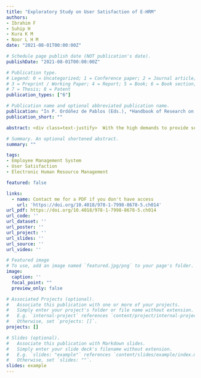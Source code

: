 ```yaml
---
title: "Exploratory Study on User Satisfaction of E-HRM"
authors:
- Ibrahim F
- Suhip H
- Kura K M
- Noor L H M
date: "2021-08-01T00:00:00Z"

# Schedule page publish date (NOT publication's date).
publishDate: "2021-08-01T00:00:00Z"

# Publication type.
# Legend: 0 = Uncategorized; 1 = Conference paper; 2 = Journal article;
# 3 = Preprint / Working Paper; 4 = Report; 5 = Book; 6 = Book section;
# 7 = Thesis; 8 = Patent
publication_types: ["6"]

# Publication name and optional abbreviated publication name.
publication: "In P. Ordóñez de Pablos (Eds.), *Handbook of Research on Developing Circular, Digital, and Green Economies in Asia*, 243--271"
publication_short: ""

abstract: <div class=text-justify>  With the high demands to provide service quality, growing workforce, and globalization of economy, HR has transformed into an inevitable power of technology that transforms HRM into electronic human resource management (E-HRM) systems. Brunei Darussalam without exception is also practicing E-HRM in the government sector called government employee management system (GEMS). This chapter investigates the user satisfaction of E-HRM by examining the current status of GEMS in Brunei Darussalam. The user satisfaction was studied through seven elements- the implementation of E-HRM, training, user-friendliness, infrastructure, data security, technical support, and user support. Qualitative interview and descriptive quantitative method were conducted on HR officers from the public organization. Findings revealed that the GEMS are not able to provide satisfactory system. This chapter has developed a theoretical framework as a recommendation to integrate relevant elements, together with the influence of age, gender, and years of service that impact user satisfaction. </div>

# Summary. An optional shortened abstract.
summary: ""

tags:
- Employee Management System 
- User Satisfaction
- Electronic Human Resource Management

featured: false

links:
  - name: Contact me for a PDF if you don't have access
    url: 'https://doi.org/10.4018/978-1-7998-8678-5.ch014'
url_pdf: https://doi.org/10.4018/978-1-7998-8678-5.ch014
url_code: ''
url_dataset: ''
url_poster: ''
url_project: ''
url_slides: ''
url_source: ''
url_video: ''

# Featured image
# To use, add an image named `featured.jpg/png` to your page's folder. 
image:
  caption: ''
  focal_point: ""
  preview_only: false

# Associated Projects (optional).
#   Associate this publication with one or more of your projects.
#   Simply enter your project's folder or file name without extension.
#   E.g. `internal-project` references `content/project/internal-project/index.md`.
#   Otherwise, set `projects: []`.
projects: []

# Slides (optional).
#   Associate this publication with Markdown slides.
#   Simply enter your slide deck's filename without extension.
#   E.g. `slides: "example"` references `content/slides/example/index.md`.
#   Otherwise, set `slides: ""`.
slides: example
---
```




